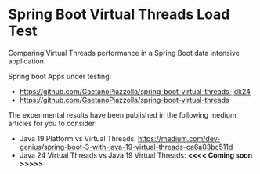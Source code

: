 # Spring Boot Virtual Threads Load Test

Comparing Virtual Threads performance in a Spring Boot data intensive application.

Spring boot Apps under testing:
- https://github.com/GaetanoPiazzolla/spring-boot-virtual-threads-jdk24 
- https://github.com/GaetanoPiazzolla/spring-boot-virtual-threads

The experimental results have been published in the following medium articles for you to consider:

- Java 19 Platform vs Virtual Threads: https://medium.com/dev-genius/spring-boot-3-with-java-19-virtual-threads-ca6a03bc511d
- Java 24 Virtual Threads vs Java 19 Virtual Threads: **<<<< Coming soon >>>>>**